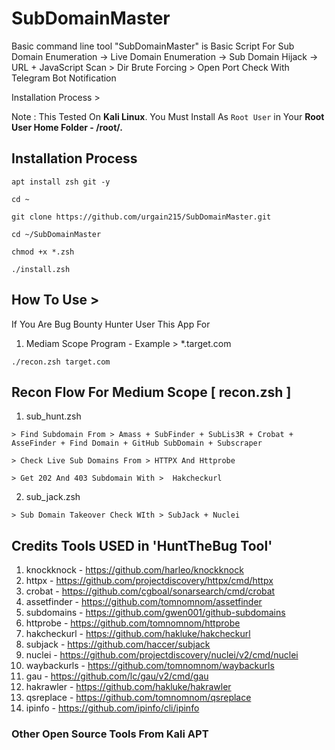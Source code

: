 # SubDomainMaster

Basic command line tool "SubDomainMaster" is Basic Script For Sub Domain Enumeration -> Live Domain Enumeration -> Sub Domain Hijack -> URL + JavaScript Scan > Dir Brute Forcing > Open Port Check With Telegram Bot Notification

Installation Process >

Note : This Tested On **Kali Linux**. You Must Install As `Root User` in Your **Root User Home Folder - /root/.**

## Installation  Process

```
apt install zsh git -y

cd ~

git clone https://github.com/urgain215/SubDomainMaster.git

cd ~/SubDomainMaster

chmod +x *.zsh

./install.zsh

```

## How To Use >

If You Are Bug Bounty Hunter User This App For 

1. Mediam Scope Program - Example > *.target.com

```
./recon.zsh target.com
```

## Recon Flow For Medium Scope [ recon.zsh ]

1. sub_hunt.zsh

```
> Find Subdomain From > Amass + SubFinder + SubLis3R + Crobat + AsseFinder + Find Domain + GitHub SubDomain + Subscraper
```

```
> Check Live Sub Domains From > HTTPX And Httprobe
```

```
> Get 202 And 403 Subdomain With >  Hakcheckurl
``` 

2. sub_jack.zsh

```
> Sub Domain Takeover Check WIth > SubJack + Nuclei
```

## Credits Tools USED in 'HuntTheBug Tool' 

1. knockknock - https://github.com/harleo/knockknock
2. httpx - https://github.com/projectdiscovery/httpx/cmd/httpx
3. crobat - https://github.com/cgboal/sonarsearch/cmd/crobat
4. assetfinder - https://github.com/tomnomnom/assetfinder
5. subdomains - https://github.com/gwen001/github-subdomains
6. httprobe - https://github.com/tomnomnom/httprobe
7. hakcheckurl - https://github.com/hakluke/hakcheckurl
8. subjack - https://github.com/haccer/subjack
9. nuclei - https://github.com/projectdiscovery/nuclei/v2/cmd/nuclei
10. waybackurls - https://github.com/tomnomnom/waybackurls
11. gau - https://github.com/lc/gau/v2/cmd/gau
12. hakrawler - https://github.com/hakluke/hakrawler
13. qsreplace - https://github.com/tomnomnom/qsreplace
14. ipinfo - https://github.com/ipinfo/cli/ipinfo


### Other Open Source Tools From Kali APT

